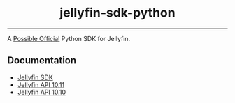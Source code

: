 <h1 align="center">jellyfin-sdk-python</h1>

---

A [Possible Official](https://jellyfin.org/docs/general/contributing/branding) Python SDK for Jellyfin.

## Documentation

- [Jellyfin SDK](https://github.com/webysther/jellyfin-sdk-python#usage)
- [Jellyfin API 10.11](./api_10_11/README.md)
- [Jellyfin API 10.10](./api_10_10/README.md)
